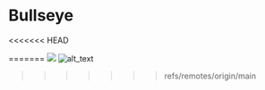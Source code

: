 # Bullseye
<<<<<<< HEAD

=======
<img src="(https://imgur.com/rYWED94)" />
![alt_text](https://imgur.com/IoEwLtg)
>>>>>>> refs/remotes/origin/main
